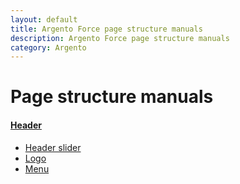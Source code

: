 ```yaml
---
layout: default
title: Argento Force page structure manuals
description: Argento Force page structure manuals
category: Argento
---
```


# Page structure manuals

#### [Header](header/)

 -  [Header slider](header/#header-slider)
 -  [Logo](header/#logo)
 -  [Menu](header/#menu)
